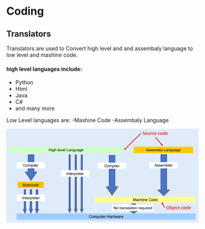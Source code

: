 # Coding

## Translators

Translators are used to Convert high level and and assembaly language to low level and mashine code.

#### high level languages include:
- Python
- Html
- Java
- C#
- and many more

Low Level languages are: 
-Mashine Code
-Assembaly Language


<p align="left">
	<img src="files/translator.jpg">
</p>
